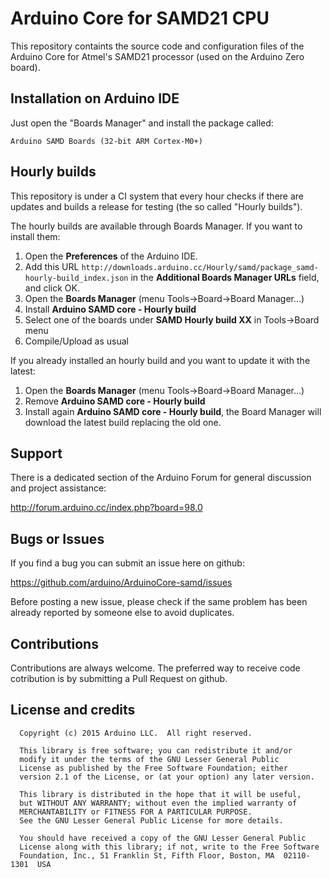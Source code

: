 # Arduino Core for SAMD21 CPU

This repository containts the source code and configuration files of the Arduino Core
for Atmel's SAMD21 processor (used on the Arduino Zero board).

## Installation on Arduino IDE

Just open the "Boards Manager" and install the package called:

```
Arduino SAMD Boards (32-bit ARM Cortex-M0+)
```

## Hourly builds

This repository is under a CI system that every hour checks if there are updates and
builds a release for testing (the so called "Hourly builds").

The hourly builds are available through Boards Manager. If you want to install them:
  1. Open the **Preferences** of the Arduino IDE.
  2. Add this URL `http://downloads.arduino.cc/Hourly/samd/package_samd-hourly-build_index.json` in the **Additional Boards Manager URLs** field, and click OK.
  3. Open the **Boards Manager** (menu Tools->Board->Board Manager...)
  4. Install **Arduino SAMD core - Hourly build**
  5. Select one of the boards under **SAMD Hourly build XX** in Tools->Board menu
  6. Compile/Upload as usual

If you already installed an hourly build and you want to update it with the latest:
  1. Open the **Boards Manager** (menu Tools->Board->Board Manager...)
  2. Remove **Arduino SAMD core - Hourly build**
  3. Install again **Arduino SAMD core - Hourly build**, the Board Manager will download the latest build replacing the old one.

## Support

There is a dedicated section of the Arduino Forum for general discussion and project assistance:

http://forum.arduino.cc/index.php?board=98.0

## Bugs or Issues

If you find a bug you can submit an issue here on github:

https://github.com/arduino/ArduinoCore-samd/issues

Before posting a new issue, please check if the same problem has been already reported by someone else
to avoid duplicates.

## Contributions

Contributions are always welcome. The preferred way to receive code cotribution is by submitting a 
Pull Request on github.

## License and credits

```
  Copyright (c) 2015 Arduino LLC.  All right reserved.

  This library is free software; you can redistribute it and/or
  modify it under the terms of the GNU Lesser General Public
  License as published by the Free Software Foundation; either
  version 2.1 of the License, or (at your option) any later version.

  This library is distributed in the hope that it will be useful,
  but WITHOUT ANY WARRANTY; without even the implied warranty of
  MERCHANTABILITY or FITNESS FOR A PARTICULAR PURPOSE.
  See the GNU Lesser General Public License for more details.

  You should have received a copy of the GNU Lesser General Public
  License along with this library; if not, write to the Free Software
  Foundation, Inc., 51 Franklin St, Fifth Floor, Boston, MA  02110-1301  USA
```
